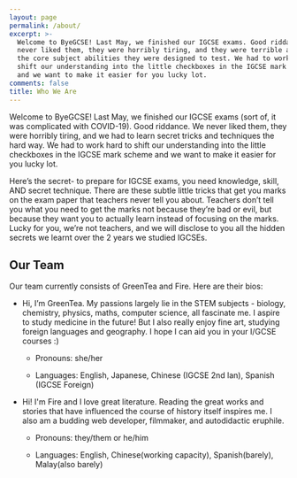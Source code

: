 ```yaml
---
layout: page
permalink: /about/
excerpt: >-
  Welcome to ByeGCSE! Last May, we finished our IGCSE exams. Good riddance. We
  never liked them, they were horribly tiring, and they were terrible at testing
  the core subject abilities they were designed to test. We had to work hard to
  shift our understanding into the little checkboxes in the IGCSE mark scheme
  and we want to make it easier for you lucky lot.
comments: false
title: Who We Are
---
```


Welcome to ByeGCSE! Last May, we finished our IGCSE exams (sort of, it was complicated with COVID-19). Good riddance. We never liked them, they were horribly tiring, and we had to learn secret tricks and techniques the hard way. We had to work hard to shift our understanding into the little checkboxes in the IGCSE mark scheme and we want to make it easier for you lucky lot. 

Here’s the secret- to prepare for IGCSE exams, you need knowledge, skill, AND secret technique. There are these subtle little tricks that get you marks on the exam paper that teachers never tell you about. Teachers don’t tell you what you need to get the marks not because they’re bad or evil, but because they want you to actually learn instead of focusing on the marks. Lucky for you, we’re not teachers, and we will disclose to you all the hidden secrets we learnt over the 2 years we studied IGCSEs.

Our Team
--------

Our team currently consists of GreenTea and Fire. Here are their bios:

-   Hi, I’m GreenTea. My passions largely lie in the STEM subjects - biology,
    chemistry, physics, maths, computer science, all fascinate me. I aspire to
    study medicine in the future! But I also really enjoy fine art, studying
    foreign languages and geography. I hope I can aid you in your I/GCSE courses
    :)

    -   Pronouns: she/her

    -   Languages: English, Japanese, Chinese (IGCSE 2nd lan), Spanish (IGCSE
        Foreign)

-   Hi! I'm Fire and I love great literature. Reading the great works and
    stories that have influenced the course of history itself inspires me. I
    also am a budding web developer, filmmaker, and autodidactic eruphile.

    -   Pronouns: they/them or he/him

    -   Languages: English, Chinese(working capacity), Spanish(barely),
        Malay(also barely)

